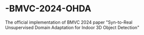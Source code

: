 # -BMVC-2024-OHDA
The official implementation of BMVC 2024 paper "Syn-to-Real Unsupervised Domain Adaptation for Indoor 3D Object Detection"
